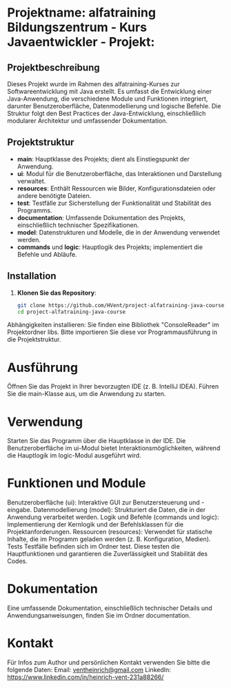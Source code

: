 # Projektname: alfatraining Bildungszentrum - Kurs Javaentwickler - Projekt: 

## Projektbeschreibung
Dieses Projekt wurde im Rahmen des alfatraining-Kurses zur Softwareentwicklung mit Java erstellt. Es umfasst die Entwicklung einer Java-Anwendung, die verschiedene Module und Funktionen integriert, darunter Benutzeroberfläche, Datenmodellierung und logische Befehle. Die Struktur folgt den Best Practices der Java-Entwicklung, einschließlich modularer Architektur und umfassender Dokumentation.

## Projektstruktur
- **main**: Hauptklasse des Projekts; dient als Einstiegspunkt der Anwendung.
- **ui**: Modul für die Benutzeroberfläche, das Interaktionen und Darstellung verwaltet.
- **resources**: Enthält Ressourcen wie Bilder, Konfigurationsdateien oder andere benötigte Dateien.
- **test**: Testfälle zur Sicherstellung der Funktionalität und Stabilität des Programms.
- **documentation**: Umfassende Dokumentation des Projekts, einschließlich technischer Spezifikationen.
- **model**: Datenstrukturen und Modelle, die in der Anwendung verwendet werden.
- **commands** und **logic**: Hauptlogik des Projekts; implementiert die Befehle und Abläufe.

## Installation
1. **Klonen Sie das Repository**:
   ```bash
   git clone https://github.com/HVent/project-alfatraining-java-course.git
   cd project-alfatraining-java-course
Abhängigkeiten installieren: Sie finden eine Bibliothek "ConsoleReader" im Projektordner libs.
Bitte importieren Sie diese vor Programmausführung in die Projektstruktur.

# Ausführung
Öffnen Sie das Projekt in Ihrer bevorzugten IDE (z. B. IntelliJ IDEA).
Führen Sie die main-Klasse aus, um die Anwendung zu starten.

# Verwendung
Starten Sie das Programm über die Hauptklasse in der IDE.
Die Benutzeroberfläche im ui-Modul bietet Interaktionsmöglichkeiten, während die Hauptlogik im logic-Modul ausgeführt wird.

# Funktionen und Module
Benutzeroberfläche (ui): Interaktive GUI zur Benutzersteuerung und -eingabe.
Datenmodellierung (model): Strukturiert die Daten, die in der Anwendung verarbeitet werden.
Logik und Befehle (commands und logic): Implementierung der Kernlogik und der Befehlsklassen für die Projektanforderungen.
Ressourcen (resources): Verwendet für statische Inhalte, die im Programm geladen werden (z. B. Konfiguration, Medien).
Tests
Testfälle befinden sich im Ordner test. Diese testen die Hauptfunktionen und garantieren die Zuverlässigkeit und Stabilität des Codes.

# Dokumentation
Eine umfassende Dokumentation, einschließlich technischer Details und Anwendungsanweisungen, finden Sie im Ordner documentation.

# Kontakt
Für Infos zum Author und persönlichen Kontakt verwenden Sie bitte die folgende Daten:
Email: ventheinrich@gmail.com
LinkedIn: https://www.linkedin.com/in/heinrich-vent-231a88266/
